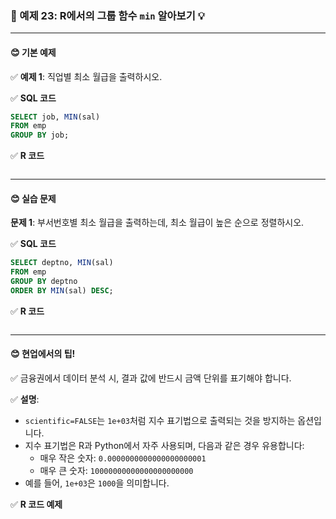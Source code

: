 ### 🎯 예제 23: R에서의 그룹 함수 `min` 알아보기 💡

---

#### **😊 기본 예제**

✅ **예제 1**: 직업별 최소 월급을 출력하시오.

✅ **SQL 코드**
```sql
SELECT job, MIN(sal)
FROM emp
GROUP BY job;
```

✅ **R 코드**
```r

```

---

#### **😊 실습 문제**

**문제 1**: 부서번호별 최소 월급을 출력하는데, 최소 월급이 높은 순으로 정렬하시오.

✅ **SQL 코드**
```sql
SELECT deptno, MIN(sal)
FROM emp
GROUP BY deptno
ORDER BY MIN(sal) DESC;
```

✅ **R 코드**
```r

```

---

#### **😊 현업에서의 팁!**

✅ 금융권에서 데이터 분석 시, 결과 값에 반드시 금액 단위를 표기해야 합니다.

✅ **설명**:
- `scientific=FALSE`는 `1e+03`처럼 지수 표기법으로 출력되는 것을 방지하는 옵션입니다.
- 지수 표기법은 R과 Python에서 자주 사용되며, 다음과 같은 경우 유용합니다:
  - 매우 작은 숫자: `0.0000000000000000000001`
  - 매우 큰 숫자: `10000000000000000000000`
- 예를 들어, `1e+03`은 `1000`을 의미합니다.

✅ **R 코드 예제**
```r

```
